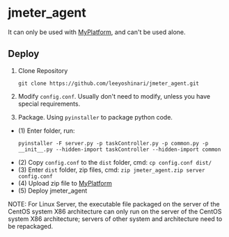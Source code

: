 # jmeter_agent
It can only be used with [MyPlatform](https://github.com/leeyoshinari/MyPlatform.git), and can't be used alone.

## Deploy
1. Clone Repository
   ```shell
   git clone https://github.com/leeyoshinari/jmeter_agent.git
   ```

2. Modify `config.conf`. Usually don't need to modify, unless you have special requirements.
   
3.  Package. Using `pyinstaller` to package python code. 
- (1) Enter folder, run:<br>
    ```shell
    pyinstaller -F server.py -p taskController.py -p common.py -p __init__.py --hidden-import taskController --hidden-import common
    ```
- (2) Copy `config.conf` to the `dist` folder, cmd: `cp config.conf dist/`
- (3) Enter `dist` folder, zip files, cmd: `zip jmeter_agent.zip server config.conf`
- (4) Upload zip file to [MyPlatform](https://github.com/leeyoshinari/MyPlatform.git)
- (5) Deploy jmeter_agent

NOTE: For Linux Server, the executable file packaged on the server of the CentOS system X86 architecture can only run on the server of the CentOS system X86 architecture; servers of other system and architecture need to be repackaged. <br>
